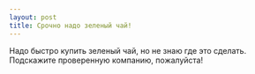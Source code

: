 ```yaml
---
layout: post 
title: Срочно надо зеленый чай! 
--- 
```

Надо быстро купить зеленый чай, но не знаю где это сделать. Подскажите проверенную компанию, пожалуйста!